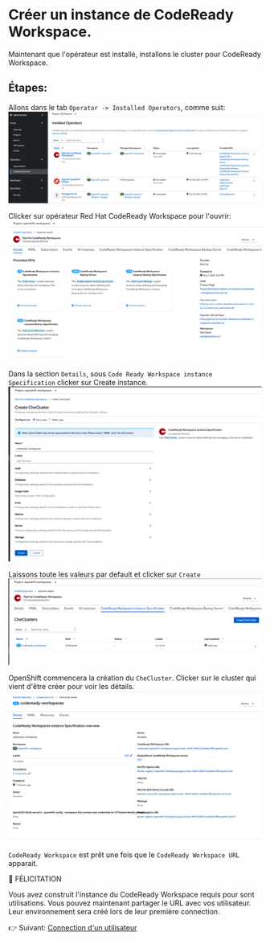 # Créer un instance de CodeReady Workspace.

Maintenant que l'opérateur est installé, installons le cluster pour CodeReady Workspace.

## Étapes:

Allons dans le tab `Operator -> Installed Operators`, comme suit:
![Installed Operator Tab](images/installed-operators.png)

Clicker sur opérateur Red Hat CodeReady Workspace pour l'ouvrir:
![CRW install](images/crw-install-operator.png)


Dans la section `Details`, sous `Code Ready Workspace instance Specification` clicker sur Create instance.
![Create Workspace](images/crw-cluster-creation.png)

Laissons toute les valeurs par default et clicker sur `Create`
![Create Recaps](images/crw-cluster-recap.png)

OpenShift commencera la création du `CheCluster`.  Clicker sur le cluster qui vient d'être créer pour voir les détails.
![Cluster details](images/crw-cluster-detail.png)

`CodeReady Workspace` est prêt une fois que le `CodeReady Workspace URL` apparait.

:tada: FÉLICITATION

Vous avez construit l'instance du CodeReady Workspace requis pour sont utilisations. Vous pouvez maintenant partager le URL avec vos utilisateur. Leur environnement sera créé lors de leur première connection.

 :point_right: Suivant: [Connection d'un utilisateur](user-connection.md)